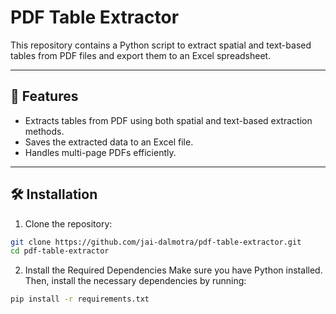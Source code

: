# PDF Table Extractor

This repository contains a Python script to extract spatial and text-based tables from PDF files and export them to an Excel spreadsheet.

---

## 🚀 Features
- Extracts tables from PDF using both spatial and text-based extraction methods.
- Saves the extracted data to an Excel file.
- Handles multi-page PDFs efficiently.

---

## 🛠️ Installation

1. Clone the repository:
```bash
git clone https://github.com/jai-dalmotra/pdf-table-extractor.git
cd pdf-table-extractor    
```


2. Install the Required Dependencies
Make sure you have Python installed. Then, install the necessary dependencies by running:

```bash
pip install -r requirements.txt
```

